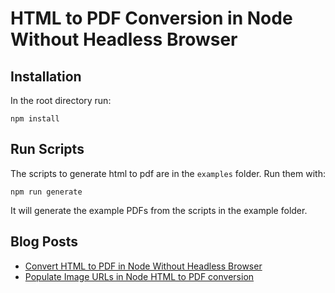 # HTML to PDF Conversion in Node Without Headless Browser

## Installation

In the root directory run:

`npm install`

## Run Scripts

The scripts to generate html to pdf are in the `examples` folder. Run them with:

`npm run generate`

It will generate the example PDFs from the scripts in the example folder.


## Blog Posts

- [Convert HTML to PDF in Node Without Headless Browser](https://www.techighness.com/post/convert-html-to-pdf-node-without-headless-browser/)
- [Populate Image URLs in Node HTML to PDF conversion](https://www.techighness.com/post/post/node-html-to-pdf-populate-image-urls-axios-base64/)


